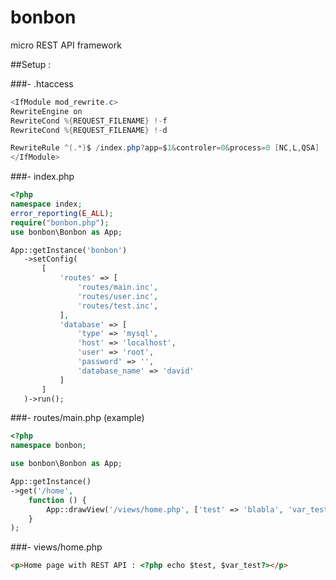 # bonbon
micro REST API framework


##Setup :

###- .htaccess
```java
<IfModule mod_rewrite.c>
RewriteEngine on
RewriteCond %{REQUEST_FILENAME} !-f
RewriteCond %{REQUEST_FILENAME} !-d

RewriteRule ^(.*)$ /index.php?app=$1&controler=0&process=0 [NC,L,QSA]
</IfModule>
```

###- index.php

```php
<?php
namespace index;
error_reporting(E_ALL);
require("bonbon.php");
use bonbon\Bonbon as App;

App::getInstance('bonbon')
   ->setConfig(
       [
           'routes' => [
               'routes/main.inc',
               'routes/user.inc',
               'routes/test.inc',
           ],
           'database' => [
               'type' => 'mysql',
               'host' => 'localhost',
               'user' => 'root',
               'password' => '',
               'database_name' => 'david'
           ]
       ]
   )->run();
   ```
   
###- routes/main.php (example)
   ```php
   <?php
namespace bonbon;

use bonbon\Bonbon as App;

App::getInstance()
   ->get('/home',
       function () {
           App::drawView('/views/home.php', ['test' => 'blabla', 'var_test' => 'blabla 2']);
       }
   );
   ```

###- views/home.php
```html
<p>Home page with REST API : <?php echo $test, $var_test?></p>
```
